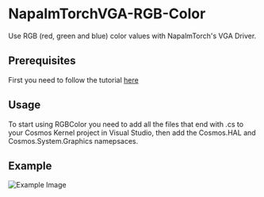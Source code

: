 # NapalmTorchVGA-RGB-Color
Use RGB (red, green and blue) color values with NapalmTorch's VGA Driver.

## Prerequisites
First you need to follow the tutorial [here](https://github.com/napalmtorch/CosmosVGA)

## Usage
To start using RGBColor you need to add all the files that end with .cs to your Cosmos Kernel project in Visual Studio, then add the Cosmos.HAL and Cosmos.System.Graphics namepsaces. 

## Example
![Example Image](https://media.discordapp.net/attachments/542181838852980767/832984280896241674/unknown.png)
